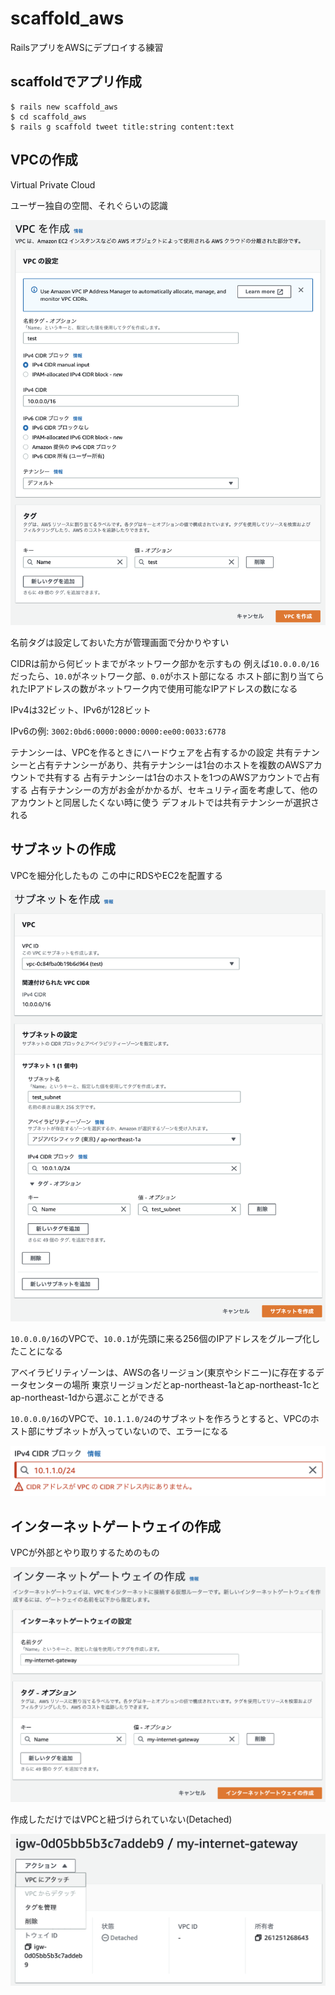 # scaffold_aws

RailsアプリをAWSにデプロイする練習

## scaffoldでアプリ作成
```
$ rails new scaffold_aws
$ cd scaffold_aws
$ rails g scaffold tweet title:string content:text
```

## VPCの作成
Virtual Private Cloud

ユーザー独自の空間、それぐらいの認識

![vpc設定](./vpc.png)

名前タグは設定しておいた方が管理画面で分かりやすい

CIDRは前から何ビットまでがネットワーク部かを示すもの 例えば`10.0.0.0/16`だったら、`10.0`がネットワーク部、`0.0`がホスト部になる ホスト部に割り当てられたIPアドレスの数がネットワーク内で使用可能なIPアドレスの数になる

IPv4は32ビット、IPv6が128ビット

IPv6の例: `3002:0bd6:0000:0000:0000:ee00:0033:6778`

テナンシーは、VPCを作るときにハードウェアを占有するかの設定 共有テナンシーと占有テナンシーがあり、共有テナンシーは1台のホストを複数のAWSアカウントで共有する 占有テナンシーは1台のホストを1つのAWSアカウントで占有する 占有テナンシーの方がお金がかかるが、セキュリティ面を考慮して、他のアカウントと同居したくない時に使う デフォルトでは共有テナンシーが選択される

## サブネットの作成
VPCを細分化したもの この中にRDSやEC2を配置する

![subnet設定](./subnet.png)

`10.0.0.0/16`のVPCで、`10.0.1`が先頭に来る256個のIPアドレスをグループ化したことになる

アベイラビリティゾーンは、AWSの各リージョン(東京やシドニー)に存在するデータセンターの場所 東京リージョンだとap-northeast-1aとap-northeast-1cとap-northeast-1dから選ぶことができる

`10.0.0.0/16`のVPCで、`10.1.1.0/24`のサブネットを作ろうとすると、VPCのホスト部にサブネットが入っていないので、エラーになる

![subnetエラー](./invalid_subnet.png)

## インターネットゲートウェイの作成
VPCが外部とやり取りするためのもの

![internet_gateway設定](./internet_gateway.png)

作成しただけではVPCと紐づけられていない(Detached)

![VPC割り当て](./vpc_attach.png)
